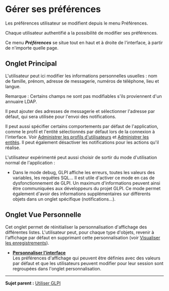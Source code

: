Gérer ses préférences
=====================

Les préférences utilisateur se modifient depuis le menu Préférences.

Chaque utilisateur authentifié a la possibilité de modifier ses préférences.

Ce menu ***Préférences*** se situe tout en haut et à droite de l'interface, à partir de n'importe quelle page.

Onglet Principal
----------------
L'utilisateur peut ici modifier les informations personnelles usuelles : nom de famille, prénom, adresse de messagerie, numéros de téléphone, lieu et langue.

Remarque : Certains champs ne sont pas modifiables s'ils proviennent d'un annuaire LDAP.

Il peut ajouter des adresses de messagerie et sélectionner l'adresse par défaut, qui sera utilisée pour  l'envoi des notifications.

Il peut aussi spécifier certains comportements par défaut de l'application, comme le profil et l'entité sélectionnés par défaut lors de la connexion à l'interface. Voir [Administrer les profils
d'utilisateurs](administration_profile.html "Dans GLPI, administrer les profils peut se faire à partir du menu Administration > Profils.") et [Administrer les entités](administration_entity.html "Dans GLPI, administrer les entités peut se faire à partir du menu Administration > Entités.").
Il peut également désactiver les notifications pour les actions qu'il réalise.

L'utilisateur expérimenté peut aussi choisir de sortir du mode d'utilisation normal de l'application :

-   Dans le mode debug, GLPI affiche les erreurs, toutes les valeurs des variables, les requêtes SQL... Il est utile d'activer ce mode en cas de dysfonctionnement de GLPI. Un maximum d'informations peuvent ainsi être communiquées aux développeurs du projet GLPI. Ce mode permet également d'avoir des informations supplémentaires sur différents objets dans un onglet spécifique (notifications...).

Onglet Vue Personnelle
----------------------
Cet onglet permet de réinitialiser la personnalisation d'affichage des différentes listes. L'utilisateur peut, pour chaque type d'objets, revenir à l'affichage par défaut en supprimant cette personnalisation
(voir [Visualiser les enregistrements](navigate_manageitem.html "Visualiser et gérer les enregistrements")).

-   **[Personnaliser l'interface](../glpi/config_common_personalize.html)**\
    Les préférences d'affichage qui peuvent être définies avec des valeurs par défaut et que les utilisateurs peuvent modifier pour leur session sont regroupées dans l'onglet personnalisation.

-------
**Sujet parent :** [Utiliser GLPI](index.php?fr/05_utiliser_GLPI/01_utiliser_GLPI.md "Utiliser GLPI")
